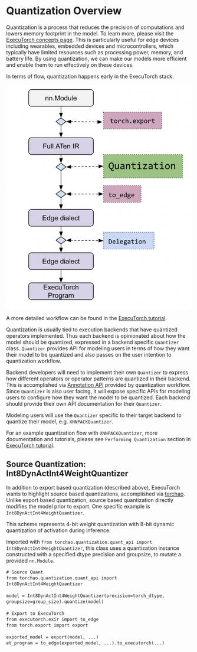 # Quantization Overview
Quantization is a process that reduces the precision of computations and lowers memory footprint in the model. To learn more, please visit the [ExecuTorch concepts page](concepts.md#quantization). This is particularly useful for edge devices including wearables, embedded devices and microcontrollers, which typically have limited resources such as processing power, memory, and battery life. By using quantization, we can make our models more efficient and enable them to run effectively on these devices.

In terms of flow, quantization happens early in the ExecuTorch stack:

![ExecuTorch Entry Points](_static/img/executorch-entry-points.png)

A more detailed workflow can be found in the [ExecuTorch tutorial](https://pytorch.org/executorch/main/tutorials/export-to-executorch-tutorial).

Quantization is usually tied to execution backends that have quantized operators implemented. Thus each backend is opinionated about how the model should be quantized, expressed in a backend specific ``Quantizer`` class. ``Quantizer`` provides API for modeling users in terms of how they want their model to be quantized and also passes on the user intention to quantization workflow.

Backend developers will need to implement their own ``Quantizer`` to express how different operators or operator patterns are quantized in their backend. This is accomplished via [Annotation API](https://pytorch.org/tutorials/prototype/pt2e_quantizer.html) provided by quantization workflow. Since ``Quantizer`` is also user facing, it will expose specific APIs for modeling users to configure how they want the model to be quantized. Each backend should provide their own API documentation for their ``Quantizer``.

Modeling users will use the ``Quantizer`` specific to their target backend to quantize their model, e.g. ``XNNPACKQuantizer``.

For an example quantization flow with ``XNNPACKQuantizer``, more documentation and tutorials, please see ``Performing Quantization`` section in [ExecuTorch tutorial](https://pytorch.org/executorch/main/tutorials/export-to-executorch-tutorial).

## Source Quantization: Int8DynActInt4WeightQuantizer

In addition to export based quantization (described above), ExecuTorch wants to highlight source based quantizations, accomplished via [torchao](https://github.com/pytorch/ao). Unlike export based quantization, source based quantization directly modifies the model prior to export. One specific example is `Int8DynActInt4WeightQuantizer`.

This scheme represents 4-bit weight quantization with 8-bit dynamic quantization of activation during inference.

Imported with ``from torchao.quantization.quant_api import Int8DynActInt4WeightQuantizer``, this class uses a quantization instance constructed with a specified dtype precision and groupsize, to mutate a provided ``nn.Module``.

```
# Source Quant
from torchao.quantization.quant_api import Int8DynActInt4WeightQuantizer

model = Int8DynActInt4WeightQuantizer(precision=torch_dtype, groupsize=group_size).quantize(model)

# Export to ExecuTorch
from executorch.exir import to_edge
from torch.export import export

exported_model = export(model, ...)
et_program = to_edge(exported_model, ...).to_executorch(...)
```
